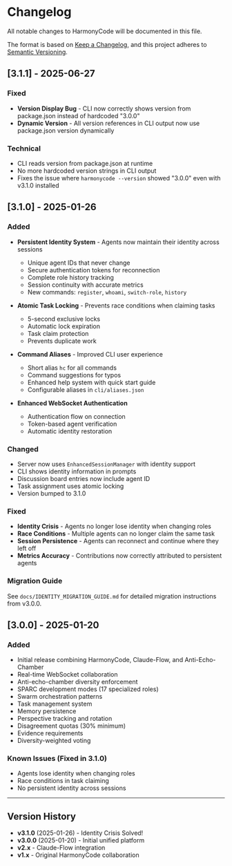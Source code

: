 # Changelog

All notable changes to HarmonyCode will be documented in this file.

The format is based on [Keep a Changelog](https://keepachangelog.com/en/1.0.0/),
and this project adheres to [Semantic Versioning](https://semver.org/spec/v2.0.0.html).

## [3.1.1] - 2025-06-27

### Fixed
- **Version Display Bug** - CLI now correctly shows version from package.json instead of hardcoded "3.0.0"
- **Dynamic Version** - All version references in CLI output now use package.json version dynamically

### Technical
- CLI reads version from package.json at runtime
- No more hardcoded version strings in CLI output
- Fixes the issue where `harmonycode --version` showed "3.0.0" even with v3.1.0 installed

## [3.1.0] - 2025-01-26

### Added
- **Persistent Identity System** - Agents now maintain their identity across sessions
  - Unique agent IDs that never change
  - Secure authentication tokens for reconnection
  - Complete role history tracking
  - Session continuity with accurate metrics
  - New commands: `register`, `whoami`, `switch-role`, `history`
  
- **Atomic Task Locking** - Prevents race conditions when claiming tasks
  - 5-second exclusive locks
  - Automatic lock expiration
  - Task claim protection
  - Prevents duplicate work

- **Command Aliases** - Improved CLI user experience
  - Short alias `hc` for all commands
  - Command suggestions for typos
  - Enhanced help system with quick start guide
  - Configurable aliases in `cli/aliases.json`

- **Enhanced WebSocket Authentication**
  - Authentication flow on connection
  - Token-based agent verification
  - Automatic identity restoration

### Changed
- Server now uses `EnhancedSessionManager` with identity support
- CLI shows identity information in prompts
- Discussion board entries now include agent ID
- Task assignment uses atomic locking
- Version bumped to 3.1.0

### Fixed
- **Identity Crisis** - Agents no longer lose identity when changing roles
- **Race Conditions** - Multiple agents can no longer claim the same task
- **Session Persistence** - Agents can reconnect and continue where they left off
- **Metrics Accuracy** - Contributions now correctly attributed to persistent agents

### Migration Guide
See `docs/IDENTITY_MIGRATION_GUIDE.md` for detailed migration instructions from v3.0.0.

## [3.0.0] - 2025-01-20

### Added
- Initial release combining HarmonyCode, Claude-Flow, and Anti-Echo-Chamber
- Real-time WebSocket collaboration
- Anti-echo-chamber diversity enforcement
- SPARC development modes (17 specialized roles)
- Swarm orchestration patterns
- Task management system
- Memory persistence
- Perspective tracking and rotation
- Disagreement quotas (30% minimum)
- Evidence requirements
- Diversity-weighted voting

### Known Issues (Fixed in 3.1.0)
- Agents lose identity when changing roles
- Race conditions in task claiming
- No persistent identity across sessions

---

## Version History

- **v3.1.0** (2025-01-26) - Identity Crisis Solved!
- **v3.0.0** (2025-01-20) - Initial unified platform
- **v2.x** - Claude-Flow integration
- **v1.x** - Original HarmonyCode collaboration